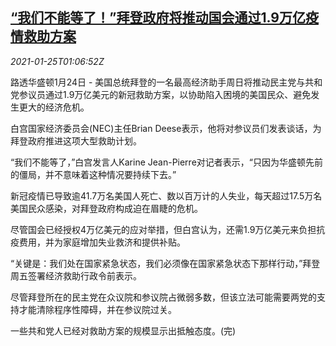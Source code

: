 <!--1611537795000-->
[“我们不能等了！”拜登政府将推动国会通过1.9万亿疫情救助方案](https://cn.reuters.com/article/us-wh-covid-aid-plan-0125-idCNKBS29U03D)
------

<div><i>2021-01-25T01:06:52Z</i></div><p>路透华盛顿1月24日 - 美国总统拜登的一名最高经济助手周日将推动民主党与共和党参议员通过1.9万亿美元的新冠救助方案，以协助陷入困境的美国民众、避免发生更大的经济危机。</p><p>白宫国家经济委员会(NEC)主任Brian Deese表示，他将对参议员们发表谈话，为拜登政府推进这项大型救助计划。</p><p>“我们不能等了，”白宫发言人Karine Jean-Pierre对记者表示，“只因为华盛顿先前的僵局，并不意味着这种情况要持续下去。”</p><p>新冠疫情已导致逾41.7万名美国人死亡、数以百万计的人失业，每天超过17.5万名美国民众感染，对拜登政府构成迫在眉睫的危机。</p><p>尽管国会已经授权4万亿美元的应对举措，但白宫认为，还需1.9万亿美元来负担抗疫费用，并为家庭增加失业救济和提供补贴。</p><p>“关键是：我们处在国家紧急状态，我们必须像在国家紧急状态下那样行动，”拜登周五签署经济救助行政令前表示。</p><p>尽管拜登所在的民主党在众议院和参议院占微弱多数，但该立法可能需要两党的支持才能清除程序性障碍，并在参议院过关。</p><p>一些共和党人已经对救助方案的规模显示出抵触态度。(完)</p>
